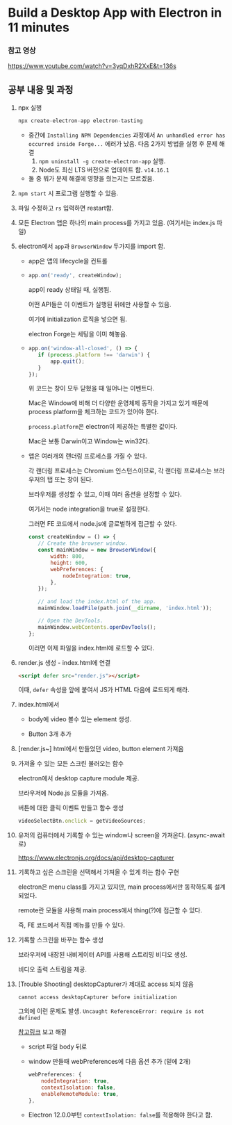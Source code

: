 # Build a Desktop App with Electron in 11 minutes

### 참고 영상

https://www.youtube.com/watch?v=3yqDxhR2XxE&t=136s



## 공부 내용 및 과정

1. npx 실행

   ```javascript
   npx create-electron-app electron-tasting
   ```

   - 중간에 `Installing NPM Dependencies` 과정에서 `An unhandled error has occurred inside Forge...` 에러가 났음. 다음 2가지 방법을 실행 후 문제 해결
     1. `npm uninstall -g create-electron-app` 실행.
     2. Node도 최신 LTS 버전으로 업데이트 함. `v14.16.1`
   - 둘 중 뭐가 문제 해결에 영향을 줬는지는 모르겠음.

2. `npm start` 시 프로그램 실행할 수 있음.

3. 파일 수정하고 `rs` 입력하면 restart함.

4. 모든 Electron 앱은 하나의 main process를 가지고 있음. (여기서는 index.js 파일)

5. electron에서 `app`과 `BrowserWindow` 두가지를 import 함.

   - app은 앱의 lifecycle을 컨트롤

   - ```javascript
     app.on('ready', createWindow);
     ```

     app이 ready 상태일 때, 실행됨. 

     어떤 API들은 이 이벤트가 실행된 뒤에만 사용할 수 있음. 

     여기에 initialization 로직을 넣으면 됨.

     electron Forge는 세팅을 이미 해놓음.

   - ```javascript
     app.on('window-all-closed', () => {
     	if (process.platform !== 'darwin') {
     		app.quit();
     	}
     });
     ```

     위 코드는 창이 모두 닫혔을 때 일어나는 이벤트다.

     Mac은 Window에 비해 더 다양한 운영체제 동작을 가지고 있기 때문에 process platform을 체크하는 코드가 있어야 한다.

     `process.platform`은 electron이 제공하는 특별한 값이다.

     Mac은 보통 Darwin이고 Window는 win32다.

   - 앱은 여러개의 랜더링 프로세스를 가질 수 있다.

     각 랜더링 프로세스는 Chromium 인스턴스이므로, 각 랜더링 프로세스는 브라우저의 탭 또는 창이 된다.

     브라우저를 생성할 수 있고, 이때 여러 옵션을 설정할 수 있다.

     여기서는 node integration을 true로 설정한다.

     그러면 FE 코드에서 node.js에 글로벌하게 접근할 수 있다.

     ```javascript
     const createWindow = () => {
     	// Create the browser window.
     	const mainWindow = new BrowserWindow({
     		width: 800,
     		height: 600,
     		webPreferences: {
     			nodeIntegration: true,
     		},
     	});
         
     	// and load the index.html of the app.
     	mainWindow.loadFile(path.join(__dirname, 'index.html'));
     
     	// Open the DevTools.
     	mainWindow.webContents.openDevTools();
     };
     ```

     이러면 이제 파일을 index.html에 로드할 수 있다.

6. render.js 생성 - index.html에 연결

   ```html
   <script defer src="render.js"></script>
   ```

   이때, `defer` 속성을 앞에 붙여서 JS가 HTML 다음에 로드되게 해라.

7. index.html에서

   - body에 video 볼수 있는 element 생성.

   - Button 3개 추가

8. [render.js~] html에서 만들었던 video, button element 가져옴

9. 가져올 수 있는 모든 스크린 불러오는 함수

   electron에서 desktop capture module 제공.

   브라우저에 Node.js 모듈을 가져옴.

   버튼에 대한 클릭 이벤트 만들고 함수 생성

   ```javascript
   videoSelectBtn.onclick = getVideoSources;
   ```

10. 유저의 컴퓨터에서 기록할 수 있는 window나 screen을 가져온다. (async-await로)

    https://www.electronjs.org/docs/api/desktop-capturer

11. 기록하고 싶은 스크린을 선택해서 가져올 수 있게 하는 함수 구현

    electron은 menu class를 가지고 있지만, main process에서만 동작하도록 설계되었다.

    remote란 모듈을 사용해 main process에서 thing(?)에 접근할 수 있다.

    즉, FE 코드에서 직접 메뉴를 만들 수 있다.

12. 기록할 스크린을 바꾸는 함수 생성

    브라우저에 내장된 내비게이터 API를 사용해 스트리밍 비디오 생성.

    비디오 출력 스트림을 제공.

13. [Trouble Shooting] desktopCapturer가 제대로 access 되지 않음

    `cannot access desktopCapturer before initialization`

    그외에 이런 문제도 발생. `Uncaught ReferenceError: require is not defined`

    [참고링크](https://stackoverflow.com/questions/55093700/electron-5-0-0-uncaught-referenceerror-require-is-not-defined) 보고 해결

     - script 파일 body 뒤로

     - window 만들때 webPreferences에 다음 옵션 추가 (밑에 2개)

       ```javascript
       webPreferences: {
           nodeIntegration: true,
           contextIsolation: false,
           enableRemoteModule: true,
       },
       ```

    - Electron 12.0.0부턴 `contextIsolation: false`를 적용해야 한다고 함.